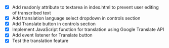 - [x] Add readonly attribute to textarea in index.html to prevent user editing of transcribed text
- [x] Add translation language select dropdown in controls section
- [x] Add Translate button in controls section
- [x] Implement JavaScript function for translation using Google Translate API
- [x] Add event listener for Translate button
- [x] Test the translation feature
